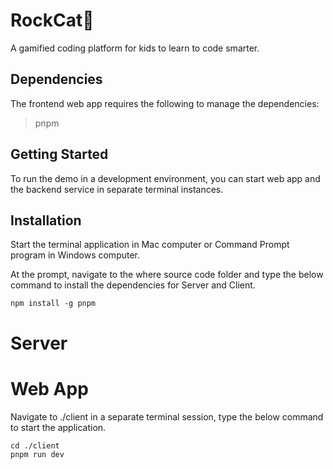 # RockCat:rocket:

A gamified coding platform for kids to learn to code smarter.

## Dependencies

The frontend web app requires the following to manage the dependencies:

> pnpm

## Getting Started

To run the demo in a development environment, you can start web app and the backend service in separate terminal instances.

## Installation

Start the terminal application in Mac computer or Command Prompt program in Windows computer.

At the prompt, navigate to the where source code folder and type the below command to install the dependencies for Server and Client.

    npm install -g pnpm

# Server

# Web App

Navigate to ./client in a separate terminal session, type the below command to start the application.

    cd ./client
    pnpm run dev
